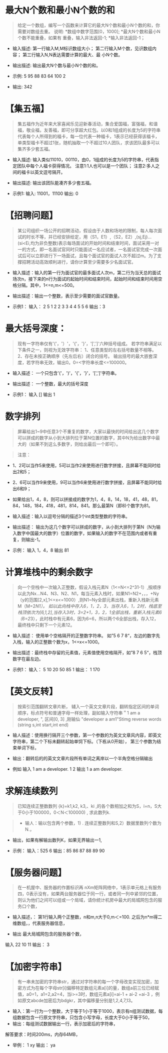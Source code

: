 # 最大N个数和最小N个数的和
> 给定一个数组，编写一个函数来计算它的最大N个数和最小N个数的和，你需要对数组去重。
说明:
*数组中数字范围[0，1000];
*最大N个数和最小N个数不能重叠，如果有       重叠，输入非法返回-1;
*输入非法返回-1；

- 输入描述:
        第一行输入M,M标识数组大小；
        第二行输入M个数，见识数组内容；
       第三行输入N,N表达需要计算的最大、最
       小N个数。
- 输出描述:
        输出最大N个数与最小N个数的和。

- 示例:
5
95 88 83 64 100
2
- 输出:
342


# 【集五福】
> 集五福作为近年来大家喜闻乐见迎新春活动，集合爱国福，富强福，和谐福，敬业福，友善福，即可分享超大红包。以0和1组成的长度为5的字符串代表每个人所得到的福卡，每一位代表一种福卡，1表示已经获得该福卡，单类型福卡不超过1张，随机抽取一个不超过10人团队，求该团队最多可以集齐多少套五福。

- 输入描述:
输入类似11010，00110，由0，1组成的长度为5的字符串，代表指定团队中每个人福卡获得情况。
注意1:1人也可以是一个团队；
注意2:多人之间的福卡以英文逗号隔开。
- 输出描述:
输出该团队能凑齐多少套五福。

- 示例1:
输入:
11001，11100
输出:
0


# 【招聘问题】
> 某公司组织一场公开的招聘活动，假设由于人数和场地的限制，每人每次面试的时长不等，并已经安排给定，用（S1，E1）,（S2，E2）,(sj,Ej)...(si<Ei,均为非负整数)表示每场面试的开始时间和结束时间，面试采用一对一的方式，即一名面试官同时只能面试一名应试者，一名面试官完成一次面试后可以立即进行下一场面试，且每个面试官的面试人次不超过m。为了支撑招聘活动高效顺利进行，请你计算至少需要多少名面试官。
  
- 输入描述：输入的第一行为面试官的最多面试人次m，第二行为当天总的面试场次n，接下来的n行为面试的起始时间和结束时间，起始时间和结束时间用空格分隔。其中，1<=n,m<=500。
- 输出描述：输出一个整数，表示至少需要的面试官数量。
  
- 示例1：
  输入：
  2
  5
  1 2
  2 3
  3 4
  4 5
  5 6
  输出：3
  
# 最大括号深度：
> 现有一字符串仅有'('，'）'，'{'，'}'，'[',']'六种括号组成。
  若字符串满足以下条件之一，则视为无效字符串：
  1、任意类型的左右括号数量不相等。
  2、存在未按正确顺序（先左后右）闭合的括号。
  输出括号的最大嵌套深度，若字符串无效，输出0。0=<字符串长度<=100000。

- 输入描述：
  一个只包含'('，')'，'{'，'}'，'[',']'字符串。
- 输出描述：
  一个整数，最大的括号深度
  
- 示例1：
  输入
  []
  输出
  1
  
# 数字排列
> 屏幕给出1~9中任意3个不重复的数字，大家以最快的时间给出这几个数字可以拼成的数字从小到大排列位于第N位置的数字，其中N为给出数字中最大的（如果不到这么多数字，则给出最后一个即可）。

> 注意：
  - 1、2可以当作5来使用，5可以当作2来使用进行数字拼接，且屏幕不能同时给出2和5；
  - 2、6可以当作9来使用，9可以当作6来使用进行数字拼接，且屏幕不能同时给出6和9；
  - 如果给出1，4，8，则可以拼接成的数字为1，4，8，14，18，41，48，81，84，148，184，418，481，814，841。那么最第N（即8)个数字为81。

- 输入描述：输入以逗号分隔的描述3个int类型整数的字符串。
- 输出描述：
  输出为这几个数字可以拼成的数字，从小到大排列于第N（N为输入数字中国最大的数字）位置的数字，如果输入的数字不在范围内或者有重复，则输出-1。
  
- 示例：
  输入
  1，4，8
  输出
  81
  
# 计算堆栈中的剩余数字
> 向一个空栈中一次输入正整数，假设入栈元素N（1<=N<=2^31-1）,按顺序以此为Nx...N4、N3、N2、N1，每当元素入栈时，如果N1=N2+，，，+Ny（y的范围[2,x],1<=x<=1000）,则N1~Ny全部元素出栈，重新入栈新元素M（M=2*N1）。
如以此向栈中存入6，1，2，3，当存入6，1，2时，栈底至栈顶依次为[6,1,2],当存入3时，3=2+1，3，2，1全部出栈，重新入栈元素6（6=2*3），此时栈中有元素6，因为6=6，所以两个6全部出栈，存入12，最终栈中只剩下一个元素12。

- 输入描述：
使用单个空格隔开的正整数字符串。
如”5 6 7 8“，左边的数字先入栈，输入的正整数个数为x，1<=x<=1000。

- 输出描述：最终栈中存留的元素值，元素值使用空格隔开，如”8 7 6 5“，栈顶数字在最左边。

- 示例1：
输入：
5 10 20 50 85 1 
输出：
1 170 

# 【英文反转】
> 按索引范围翻转文章片断， 辅入一个英文文章片段，翻转指定区间的单词顺序，标点符号和普通字母一样处理，副如输入守符串＂1 am a developer, ", 区间[0, 3] ,刚输仙 "developer a am1"Stimg reverse words (string s,int start,int end)

- 输人描述：使用换行隔开三个参数，第一个参数的为英文文章风内容，即英文字符串，第二个下标未翻转起始单饲下标。（下栋从0开始）， 第三个参数为结束单词下标，
- 输出：翻转后的的英文文章片段所有单词之离岸以一个半角空格分隔输出

- 例如
输入
1 am a developer.
1
2 
输出
1 a am developer.

# 求解连续数列
> 已知连续正整数数列 {k}=k1,k2, k3,、ki ,的各个数相加之和为S，i=n，S大于0小于100000，0＜N＜100000) , 求此数列k.

>- 输人：输以包含两个参数，1) . 连续正整数列和S,2）数据里数列个数为N.，
- 输出，如果有解输出数列K，如果无界输出一1,

- 示例：
输入：525       6 
输出：85 86 87 88 89 90

# 【服务器问题】
> 在一机屋中、服务器的作置标识再 nXm矩阵网络中，1表示单元格上有服务四，0表示没有，如果两台服务器位于同一行，或者同一列中紧邻的位置，则认为他们之间可以组或一个局域，请你统计机房中最大的局城网包含的服务口个数，

- 输入描述，：
第1行输入两个正整数，n和m,n大于0,m＜=100.
之后为n*m得二维数组，，代表服务器信息，

- 输出
最大局城网包含的服务器个数，

输入
22
10
11
输出：
3

# 【加密字符串】
> 有一串未加密的字符串str，通过对字符串的每一个字母改变实现加密，加密方式为在每个字母str[i]偏移特定数组元素a[i]的量，数组a前三位已经赋值，a0=1，a1=2,a2=4，当i>=3时，数组元素a[i]=ai-1  + ai-2  +ai-3 ，例如原文abcde加密后为bdgkr，其中偏移量分别是1,2,4,7,13。

- 输入：第一行为一个整数，大于等于1小于等于1000，表示有n组测试数据，每组数据包含一行原文字符串，只包含小写字母，长度大于0小于等于50，
- 输出：每组测试数据输出一行，表示加密后的字符串，

解答要求：时间200ms，内存64MB，

- 举例：
1
xy
输出：
ya